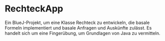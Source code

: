 # RechteckApp

Ein BlueJ-Projekt, um eine Klasse Rechteck zu entwickeln, die basale Formeln implementiert und basale Anfragen und Auskünfte zulässt. Es handelt sich um eine Fingerübung, um Grundlagen von Java zu vermitteln.
